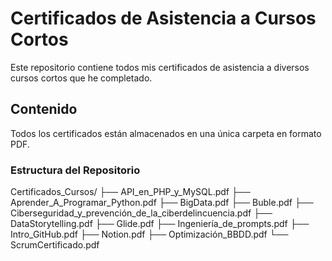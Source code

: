 # Certificados de Asistencia a Cursos Cortos

Este repositorio contiene todos mis certificados de asistencia a diversos cursos cortos que he completado.

## Contenido

Todos los certificados están almacenados en una única carpeta en formato PDF.

### Estructura del Repositorio
Certificados_Cursos/
├── API_en_PHP_y_MySQL.pdf
├── Aprender_A_Programar_Python.pdf
├── BigData.pdf
├── Buble.pdf
├── Ciberseguridad_y_prevención_de_la_ciberdelincuencia.pdf
├── DataStorytelling.pdf
├── Glide.pdf
├── Ingeniería_de_prompts.pdf
├── Intro_GitHub.pdf
├── Notion.pdf
├── Optimización_BBDD.pdf
└── ScrumCertificado.pdf
